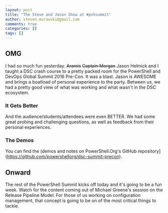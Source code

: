 ```yaml
---
layout: post
title: "The Steve and Jason Show at #pshsummit"
author: steven.murawski@gmail.com
comments: true
categories: []
tags: []
---
```


## OMG

I had so much fun yesterday.  <strike>Aramis</strike> <strike>Captain Morgan</strike> Jason Helmick and I taught a DSC crash course to a pretty packed room for the PowerShell and DevOps Global Summit 2016 Pre-Con.  It was a blast.  Jason is AWESOME and brings a boatload of personal experience to the party.  Between us, we had a pretty good view of what was working and what wasn't in the DSC ecosystem.

### It Gets Better

And the audience/students/attendees were even BETTER.  We had some great probing and challenging questions, as well as feedback from their personal experiences.

### The Demos

You can find the (demos and notes on PowerShell.Org's GitHub repository](https://github.com/powershellorg/dsc-summit-precon).

## Onward

The rest of the PowerShell Summit kicks off today and it's going to be a fun week.  Watch for the content coming out of Michael Greene's session on the Release Pipeline Model.  For those of us working on configuration management, that concept is going to be on of the most critical things to tackle.

